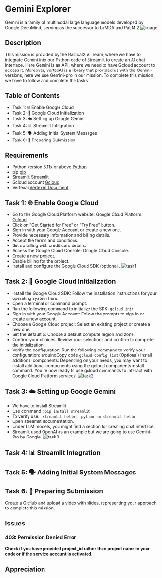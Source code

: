# Gemini Explorer
  Gemini is a family of multimodal large language models developed by Google DeepMind, serving as the successor to LaMDA and PaLM 2
 ![image](https://github.com/AnikethRai/Gemini_Explorer/assets/95706188/a86760e0-91b5-40b8-97ca-65e8c7e7b12a)

## Description

This mission is provided by the RadicalX Ai Team, where we have to integrate Gemini into our Python code of Streamlit to create an AI chat interface. Here Gemini is an API, where we need to have Gcloud account to access it.
Moreover, vertexAI is a library that provided us with the Gemini-versions, here we use Gemini-pro in our mission. To complete this mission we have to follow and complete the tasks.

## Table of Contents

- Task 1: 🌐 Enable Google Cloud
- Task 2: 🧬 Google Cloud Initialization
- Task 3: ☁️ Setting up Google Gemini
- Task 4: 📊 Streamlit Integration
- Task 5: 🗣️ Adding Initial System Messages
- Task 6: 📄 Preparing Submission

## Requirements

- Python version 3.11x or above [Python](https://www.python.org/downloads/)
- pip [pip](https://pip.pypa.io/en/stable/installation/)
- Streamlit [Streamlit](https://docs.streamlit.io/)
- Gcloud account [Gcloud](https://console.cloud.google.com/welcome/new?_ga=2.263401548.-1375459776.1706725444&hl=en&project=geminiexplorer-412918)
- Vertexai [VertexAI Document](https://pypi.org/project/google-cloud-aiplatform/)
  
## Task 1: 🌐 Enable Google Cloud
  
  - Go to the Google Cloud Platform website: Google Cloud Platform. [Gcloud](https://console.cloud.google.com/welcome/new?_ga=2.263401548.-1375459776.1706725444&hl=en&project=geminiexplorer-412918)
  - Click on "Get Started for Free" or "Try Free" button.
  - Sign in with your Google Account or create a new one.
  - Provide necessary information and billing details.
  - Accept the terms and conditions.
  - Set up billing with credit card details.
  - Access the Google Cloud Console: Google Cloud Console.
  - Create a new project.
  - Enable billing for the project.
  - Install and configure the Google Cloud SDK (optional).
  ![task1](https://github.com/AnikethRai/Gemini_Explorer/assets/95706188/91bc6eb1-0fa4-4832-bc12-0570aea82443)


## Task 2: 🧬 Google Cloud Initialization
  - Install the Google Cloud SDK: Follow the installation instructions for your operating system here.
  - Open a terminal or command prompt.
  - Run the following command to initialize the SDK:
        ```
            gcloud init
        ```
  - Sign in with your Google Account: Follow the prompts to sign in or create a new account.
  - Choose a Google Cloud project: Select an existing project or create a new one.
  - Set the default a: Choose a default compute region and zone.
  - Confirm your choices: Review your selections and confirm to complete the initialization.
  - Verify the configuration: Run the following command to verify your configuration: arduinoCopy code
    ``` gcloud config list ```
  (Optional) Install additional components: Depending on your needs, you may want to install additional components using the gcloud components install command.
  You're now ready to use gcloud commands to interact with Google Cloud Platform services!
  ![task2](https://github.com/AnikethRai/Gemini_Explorer/assets/95706188/373d51c0-fa38-48b7-a827-ef44c158f45c)


## Task 3: ☁️ Setting up Google Gemini
  - We have to install Streamlit 
  - Use command : ``` pip install streamlit ``` 
  - To verify use:  ```  streamlit hello ```  |  ```  python -m streamlit hello ```
  - Open streamlit documentation.
  - Under LLM models, you might find a section for creating chat interface.
  - Streamlit used OpenAI as an example but we are going to use Gemini-Pro by Google.
    ![task3](https://github.com/AnikethRai/Gemini_Explorer/assets/95706188/ff9e8cc2-a355-4f50-a361-e564c9b91a22)


## Task 4: 📊 Streamlit Integration

## Task 5: 🗣️ Adding Initial System Messages

## Task 6: 📄 Preparing Submission
  Create a GitHub and upload a video with slides, representing your approach to complete this mission.
  
##  Issues
  ### 403: Permission Denied Error 
  #### Check if you have provided project_id rather than project name in your code or if the service account is activated.


## Appreciation

